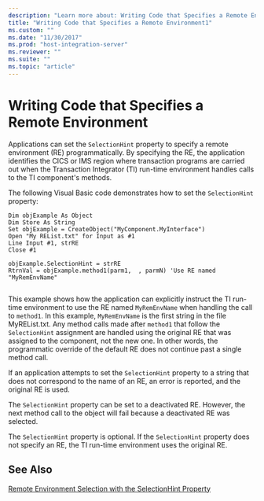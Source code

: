 ```yaml
---
description: "Learn more about: Writing Code that Specifies a Remote Environment"
title: "Writing Code that Specifies a Remote Environment1"
ms.custom: ""
ms.date: "11/30/2017"
ms.prod: "host-integration-server"
ms.reviewer: ""
ms.suite: ""
ms.topic: "article"
---
```

# Writing Code that Specifies a Remote Environment
Applications can set the `SelectionHint` property to specify a remote environment (RE) programmatically. By specifying the RE, the application identifies the CICS or IMS region where transaction programs are carried out when the Transaction Integrator (TI) run-time environment handles calls to the TI component's methods.  
  
 The following Visual Basic code demonstrates how to set the `SelectionHint` property:  
  
```  
Dim objExample As Object  
Dim Store As String  
Set objExample = CreateObject("MyComponent.MyInterface")  
Open "My REList.txt" for Input as #1  
Line Input #1, strRE  
Close #1  
  
objExample.SelectionHint = strRE  
RtrnVal = objExample.method1(parm1,  , parmN) 'Use RE named "MyRemEnvName"  
  
```  
  
 This example shows how the application can explicitly instruct the TI run-time environment to use the RE named `MyRemEnvName` when handling the call to `method1`. In this example, `MyRemEnvName` is the first string in the file MyREList.txt. Any method calls made after `method1` that follow the `SelectionHint` assignment are handled using the original RE that was assigned to the component, not the new one. In other words, the programmatic override of the default RE does not continue past a single method call.  
  
 If an application attempts to set the `SelectionHint` property to a string that does not correspond to the name of an RE, an error is reported, and the original RE is used.  
  
 The `SelectionHint` property can be set to a deactivated RE. However, the next method call to the object will fail because a deactivated RE was selected.  
  
 The `SelectionHint` property is optional. If the `SelectionHint` property does not specify an RE, the TI run-time environment uses the original RE.  
  
## See Also  
 [Remote Environment Selection with the SelectionHint Property](../core/remote-environment-selection-with-the-selectionhint-property2.md)
